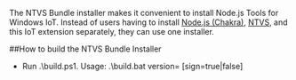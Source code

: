 The NTVS Bundle installer makes it convenient to install Node.js Tools for Windows IoT. Instead of users having to install [Node.js (Chakra)](https://github.com/Microsoft/node), 
[NTVS](http://aka.ms/ntvslatest), and this IoT extension separately, they can use one installer.

##How to build the NTVS Bundle Installer
* Run .\build.ps1. Usage: .\build.bat version=<number> [sign=true|false]